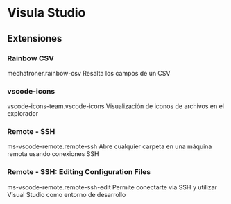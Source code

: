 # Visula Studio 

## Extensiones 

### Rainbow CSV
mechatroner.rainbow-csv
Resalta los campos de un CSV

### vscode-icons
vscode-icons-team.vscode-icons
Visualización de iconos de archivos en el explorador

### Remote - SSH
ms-vscode-remote.remote-ssh
Abre cualquier carpeta en una máquina remota usando conexiones SSH

### Remote - SSH: Editing Configuration Files
ms-vscode-remote.remote-ssh-edit
Permite conectarte via SSH y utilizar Visual Studio como entorno de desarrollo